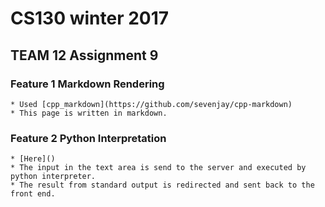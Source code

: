 # CS130 winter 2017

## TEAM 12 Assignment 9

### Feature 1 Markdown Rendering
    * Used [cpp_markdown](https://github.com/sevenjay/cpp-markdown)
    * This page is written in markdown.

### Feature 2 Python Interpretation
    * [Here]()
    * The input in the text area is send to the server and executed by python interpreter.
    * The result from standard output is redirected and sent back to the front end.